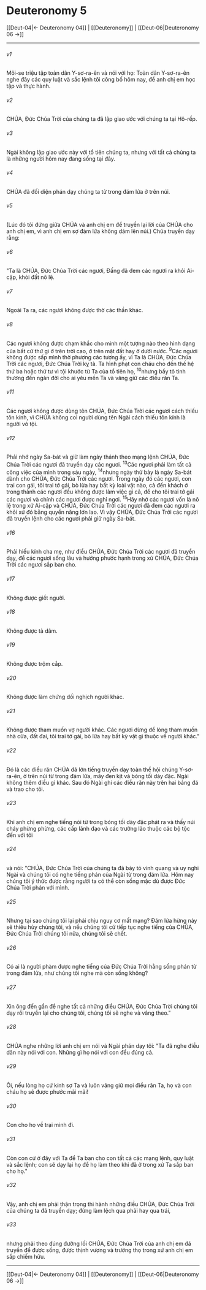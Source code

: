 # Deuteronomy 5

[[Deut-04|← Deuteronomy 04]] | [[Deuteronomy]] | [[Deut-06|Deuteronomy 06 →]]
***



###### v1 
Môi-se triệu tập toàn dân Y-sơ-ra-ên và nói với họ: Toàn dân Y-sơ-ra-ên nghe đây các quy luật và sắc lệnh tôi công bố hôm nay, để anh chị em học tập và thực hành. 

###### v2 
CHÚA, Đức Chúa Trời của chúng ta đã lập giao ước với chúng ta tại Hô-rếp. 

###### v3 
Ngài không lập giao ước này với tổ tiên chúng ta, nhưng với tất cả chúng ta là những người hôm nay đang sống tại đây. 

###### v4 
CHÚA đã đối diện phán dạy chúng ta từ trong đám lửa ở trên núi. 

###### v5 
(Lúc đó tôi đứng giữa CHÚA và anh chị em để truyền lại lời của CHÚA cho anh chị em, vì anh chị em sợ đám lửa không dám lên núi.) Chúa truyền dạy rằng: 

###### v6 
"Ta là CHÚA, Đức Chúa Trời các ngươi, Đấng đã đem các ngươi ra khỏi Ai-cập, khỏi đất nô lệ. 

###### v7 
Ngoài Ta ra, các ngươi không được thờ các thần khác. 

###### v8 
Các ngươi không được chạm khắc cho mình một tượng nào theo hình dạng của bất cứ thứ gì ở trên trời cao, ở trên mặt đất hay ở dưới nước. <sup class="versenum mid-line">9</sup>Các ngươi không được sấp mình thờ phượng các tượng ấy, vì Ta là CHÚA, Đức Chúa Trời các ngươi, Đức Chúa Trời kỵ tà. Ta hình phạt con cháu cho đến thế hệ thứ ba hoặc thứ tư vì tội khước từ Ta của tổ tiên họ, <sup class="versenum mid-line">10</sup>nhưng bầy tỏ tình thương đến ngàn đời cho ai yêu mến Ta và vâng giữ các điều răn Ta. 

###### v11 
Các ngươi không được dùng tên CHÚA, Đức Chúa Trời các ngươi cách thiếu tôn kính, vì CHÚA không coi người dùng tên Ngài cách thiếu tôn kính là người vô tội. 

###### v12 
Phải nhớ ngày Sa-bát và giữ làm ngày thánh theo mạng lệnh CHÚA, Đức Chúa Trời các ngươi đã truyền dạy các ngươi. <sup class="versenum mid-line">13</sup>Các ngươi phải làm tất cả công việc của mình trong sáu ngày, <sup class="versenum mid-line">14</sup>nhưng ngày thứ bảy là ngày Sa-bát dành cho CHÚA, Đức Chúa Trời các ngươi. Trong ngày đó các ngươi, con trai con gái, tôi trai tớ gái, bò lừa hay bất kỳ loài vật nào, cả đến khách ở trong thành các ngươi đều không được làm việc gì cả, để cho tôi trai tớ gái các ngươi và chính các ngươi được nghỉ ngơi. <sup class="versenum mid-line">15</sup>Hãy nhớ các ngươi vốn là nô lệ trong xứ Ai-cập và CHÚA, Đức Chúa Trời các ngươi đã đem các ngươi ra khỏi xứ đó bằng quyền năng lớn lao. Vì vậy CHÚA, Đức Chúa Trời các ngươi đã truyền lệnh cho các ngươi phải giữ ngày Sa-bát. 

###### v16 
Phải hiếu kính cha mẹ, như điều CHÚA, Đức Chúa Trời các ngươi đã truyền dạy, để các ngươi sống lâu và hưởng phước hạnh trong xứ CHÚA, Đức Chúa Trời các ngươi sắp ban cho. 

###### v17 
Không được giết người. 

###### v18 
Không được tà dâm. 

###### v19 
Không được trộm cắp. 

###### v20 
Không được làm chứng dối nghịch người khác. 

###### v21 
Không được tham muốn vợ người khác. Các ngươi đừng để lòng tham muốn nhà cửa, đất đai, tôi trai tớ gái, bò lừa hay bất kỳ vật gì thuộc về người khác." 

###### v22 
Đó là các điều răn CHÚA đã lớn tiếng truyền dạy toàn thể hội chúng Y-sơ-ra-ên, ở trên núi từ trong đám lửa, mây đen kịt và bóng tối dày đặc. Ngài không thêm điều gì khác. Sau đó Ngài ghi các điều răn này trên hai bảng đá và trao cho tôi. 

###### v23 
Khi anh chị em nghe tiếng nói từ trong bóng tối dày đặc phát ra và thấy núi cháy phừng phừng, các cấp lãnh đạo và các trưởng lão thuộc các bộ tộc đến với tôi 

###### v24 
và nói: "CHÚA, Đức Chúa Trời của chúng ta đã bày tỏ vinh quang và uy nghi Ngài và chúng tôi có nghe tiếng phán của Ngài từ trong đám lửa. Hôm nay chúng tôi ý thức được rằng người ta có thể còn sống mặc dù được Đức Chúa Trời phán với mình. 

###### v25 
Nhưng tại sao chúng tôi lại phải chịu nguy cơ mất mạng? Đám lửa hừng này sẽ thiêu hủy chúng tôi, và nếu chúng tôi cứ tiếp tục nghe tiếng của CHÚA, Đức Chúa Trời chúng tôi nữa, chúng tôi sẽ chết. 

###### v26 
Có ai là người phàm được nghe tiếng của Đức Chúa Trời hằng sống phán từ trong đám lửa, như chúng tôi nghe mà còn sống không? 

###### v27 
Xin ông đến gần để nghe tất cả những điều CHÚA, Đức Chúa Trời chúng tôi dạy rồi truyền lại cho chúng tôi, chúng tôi sẽ nghe và vâng theo." 

###### v28 
CHÚA nghe những lời anh chị em nói và Ngài phán dạy tôi: "Ta đã nghe điều dân này nói với con. Những gì họ nói với con đều đúng cả. 

###### v29 
Ôi, nếu lòng họ cứ kính sợ Ta và luôn vâng giữ mọi điều răn Ta, họ và con cháu họ sẽ được phước mãi mãi! 

###### v30 
Con cho họ về trại mình đi. 

###### v31 
Còn con cứ ở đây với Ta để Ta ban cho con tất cả các mạng lệnh, quy luật và sắc lệnh; con sẽ dạy lại họ để họ làm theo khi đã ở trong xứ Ta sắp ban cho họ." 

###### v32 
Vậy, anh chị em phải thận trọng thi hành những điều CHÚA, Đức Chúa Trời của chúng ta đã truyền dạy; đừng làm lệch qua phải hay qua trái, 

###### v33 
nhưng phải theo đúng đường lối CHÚA, Đức Chúa Trời của anh chị em đã truyền để được sống, được thịnh vượng và trường thọ trong xứ anh chị em sắp chiếm hữu.

***
[[Deut-04|← Deuteronomy 04]] | [[Deuteronomy]] | [[Deut-06|Deuteronomy 06 →]]
